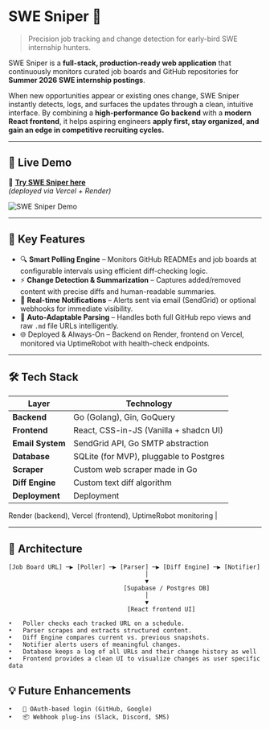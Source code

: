 # SWE Sniper 🎯

> Precision job tracking and change detection for early-bird SWE internship hunters.

SWE Sniper is a **full-stack, production-ready web application** that continuously monitors curated job boards and GitHub repositories for **Summer 2026 SWE internship postings**.

When new opportunities appear or existing ones change, SWE Sniper instantly detects, logs, and surfaces the updates through a clean, intuitive interface. By combining a **high-performance Go backend** with a **modern React frontend**, it helps aspiring engineers **apply first, stay organized, and gain an edge in competitive recruiting cycles.**

---

## 🚀 Live Demo

🔗 **[Try SWE Sniper here](https://swe-sniper.vercel.app/)**  
_(deployed via Vercel + Render)_

![SWE Sniper Demo](./Demo2.gif) <!-- Replace with your actual GIF or video link -->

---

## 📌 Key Features

- 🔍 **Smart Polling Engine** – Monitors GitHub READMEs and job boards at configurable intervals using efficient diff-checking logic.
- ⚡ **Change Detection & Summarization** – Captures added/removed content with precise diffs and human-readable summaries.
- 🔔 **Real-time Notifications** – Alerts sent via email (SendGrid) or optional webhooks for immediate visibility.
- 🧠 **Auto-Adaptable Parsing** – Handles both full GitHub repo views and raw `.md` file URLs intelligently.
- 🌐 Deployed & Always-On – Backend on Render, frontend on Vercel, monitored via UptimeRobot with health-check endpoints.

---

## 🛠️ Tech Stack

| Layer            | Technology                              |
| ---------------- | --------------------------------------- |
| **Backend**      | Go (Golang), Gin, GoQuery               |
| **Frontend**     | React, CSS-in-JS (Vanilla + shadcn UI)  |
| **Email System** | SendGrid API, Go SMTP abstraction       |
| **Database**     | SQLite (for MVP), pluggable to Postgres |
| **Scraper**      | Custom web scraper made in Go           |
| **Diff Engine**  | Custom text diff algorithm              |
| **Deployment**   | Deployment                              |

Render (backend), Vercel (frontend), UptimeRobot monitoring
|

---

## 🧩 Architecture

```plaintext
[Job Board URL] ─▶ [Poller] ─▶ [Parser] ─▶ [Diff Engine] ─▶ [Notifier]
                                      │
                                      ▼
                                [Supabase / Postgres DB]
                                      │
                                      ▼
                                 [React frontend UI]

•	Poller checks each tracked URL on a schedule.
•	Parser scrapes and extracts structured content.
•	Diff Engine compares current vs. previous snapshots.
•	Notifier alerts users of meaningful changes.
•	Database keeps a log of all URLs and their change history as well
•	Frontend provides a clean UI to visualize changes as user specific data
```

## 💡 Future Enhancements

    •	🔐 OAuth-based login (GitHub, Google)
    •	📦 Webhook plug-ins (Slack, Discord, SMS)
